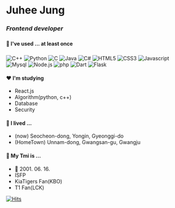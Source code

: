 # Juhee Jung
###
### _Frontend developer_
###
###
###
###
#### :yellow_heart: I've used ... at least once
###
![C++](https://img.shields.io/badge/C++-00599C?style=flat-square&logo=c%2B%2B&logoColor=white) ![Python](https://img.shields.io/badge/Python-3776AB?style=flat-square&logo=python&logoColor=white) ![C](https://img.shields.io/badge/C-A8B9CC?style=flat-square&logo=c&logoColor=white) ![Java](https://img.shields.io/badge/Java-007396?style=flat-square&logo=java&logoColor=white) ![C#](https://img.shields.io/badge/C%23-734F96?style=flat-square) ![HTML5](https://img.shields.io/badge/HTML5-E34F26?style=flat-square&logo=HTML5&logoColor=white) ![CSS3](https://img.shields.io/badge/CSS3-1572B6?style=flat-square&logo=CSS3&logoColor=white) ![Javascript](https://img.shields.io/badge/JavaScript-F7DF1E?style=flat-square&logo=Javascript&logoColor=white)
![Mysql](https://img.shields.io/badge/MySQL-4479A1?style=flat-square&logo=MySQL&logoColor=white) ![Node.js](https://img.shields.io/badge/Node.js-339933?style=flat-square&logo=Node%2Ejs&logoColor=white) ![php](https://img.shields.io/badge/php-777BB4?style=flat-square&logo=php&logoColor=white) ![Dart](https://img.shields.io/badge/Dart-0175C2?style=flat-square&logo=dart&logoColor=white) ![Flask](https://img.shields.io/badge/Flask-000000?style=flat-square&logo=flask&logoColor=white)


#### :heart:    I'm studying
- React.js
- Algorithm(python, c++)
- Database
- Security

#### :blue_heart: I lived ...
- (now) Seocheon-dong, Yongin, Gyeonggi-do
- (HomeTown) Unnam-dong, Gwangsan-gu, Gwangju

#### 💜 My Tmi is ...
- 🎂 2001. 06. 16. 
- ISFP
- KiaTigers Fan(KBO)
- T1 Fan(LCK)

[![Hits](https://hits.seeyoufarm.com/api/count/incr/badge.svg?url=https%3A%2F%2Fgithub.com%2Fwjdwngml1001%2Fhit-counter&count_bg=%2379C83D&title_bg=%23555555&icon=&icon_color=%23D63A3A&title=hits&edge_flat=false)](https://hits.seeyoufarm.com)
